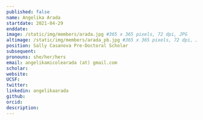 ```yaml
---
published: false
name: Angelika Arada
startdate: 2021-04-29
enddate:
image: /static/img/members/arada.jpg #365 x 365 pixels, 72 dpi, JPG
altimage: /static/img/members/arada_pb.jpg #365 x 365 pixels, 72 dpi, JPG
position: Sally Casanova Pre-Doctoral Scholar
subsequent:
pronouns: she/her/hers
email: angelikamicolearada (at) gmail.com
scholar:
website:
UCSF:
twitter:
linkedin: angelikaarada
github:
orcid:
description:
---
```

